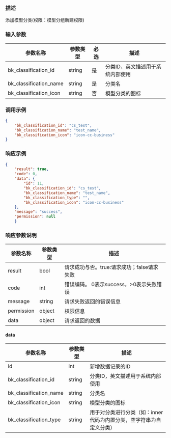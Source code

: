 ### 描述

添加模型分类(权限：模型分组新建权限)

### 输入参数

| 参数名称                   | 参数类型   | 必选 | 描述                |
|------------------------|--------|----|-------------------|
| bk_classification_id   | string | 是  | 分类ID，英文描述用于系统内部使用 |
| bk_classification_name | string | 是  | 分类名               |
| bk_classification_icon | string | 否  | 模型分类的图标           |

### 调用示例

```json
{
    "bk_classification_id": "cs_test",
    "bk_classification_name": "test_name",
    "bk_classification_icon": "icon-cc-business"
}
```

### 响应示例

```json
{
    "result": true,
    "code": 0,
    "data": {
        "id": 11,
        "bk_classification_id": "cs_test",
        "bk_classification_name": "test_name",
        "bk_classification_type": "",
        "bk_classification_icon": "icon-cc-business"
    },
    "message": "success",
    "permission": null
    }
```

### 响应参数说明

| 参数名称       | 参数类型   | 描述                         |
|------------|--------|----------------------------|
| result     | bool   | 请求成功与否。true:请求成功；false请求失败 |
| code       | int    | 错误编码。 0表示success，>0表示失败错误  |
| message    | string | 请求失败返回的错误信息                |
| permission | object | 权限信息                       |
| data       | object | 请求返回的数据                    |

#### data

| 参数名称                   | 参数类型   | 描述                                   |
|------------------------|--------|--------------------------------------|
| id                     | int    | 新增数据记录的ID                            |
| bk_classification_id   | string | 分类ID，英文描述用于系统内部使用                    |
| bk_classification_name | string | 分类名                                  |
| bk_classification_icon | string | 模型分类的图标                              |
| bk_classification_type | string | 用于对分类进行分类（如：inner代码为内置分类，空字符串为自定义分类） |
